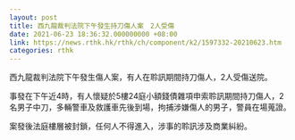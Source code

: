 ```yaml
---
layout: post
title: 西九龍裁判法院下午發生持刀傷人案　2人受傷　
date: 2021-06-23 18:36:32.000000000 +08:00
link: https://news.rthk.hk/rthk/ch/component/k2/1597332-20210623.htm
categories: rthk
---
```


西九龍裁判法院下午發生傷人案，有人在聆訊期間持刀傷人，2人受傷送院。

事發在下午近4時，有人懷疑於5樓24庭小額錢債雜項申索聆訊期間持刀傷人，2名男子中刀，多輛警車及救護車先後到場，拘捕涉嫌傷人的男子，警員在場蒐證。

案發後法庭樓層被封鎖，任何人不得進入，涉事的聆訊涉及商業糾紛。
